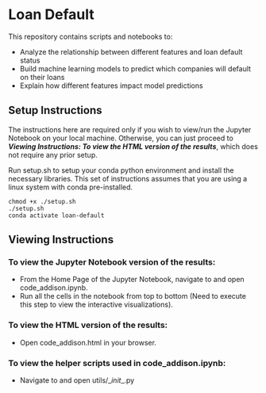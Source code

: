 # Loan Default

This repository contains scripts and notebooks to:
- Analyze the relationship between different features and loan default status
- Build machine learning models to predict which companies will default on their loans
- Explain how different features impact model predictions

## Setup Instructions

The instructions here are required only if you wish to view/run the Jupyter Notebook on your local machine. Otherwise, you can just proceed to ***Viewing Instructions: To view the HTML version of the results***, which does not require any prior setup.

Run setup.sh to setup your conda python environment and install the necessary libraries. This set of instructions assumes that you are using a linux system with conda pre-installed.
```
chmod +x ./setup.sh
./setup.sh
conda activate loan-default
```

## Viewing Instructions

### To view the Jupyter Notebook version of the results:

- From the Home Page of the Jupyter Notebook, navigate to and open code_addison.ipynb.
- Run all the cells in the notebook from top to bottom (Need to execute this step to view the interactive visualizations).

### To view the HTML version of the results:

- Open code_addison.html in your browser.

### To view the helper scripts used in code_addison.ipynb:
- Navigate to and open utils/\__init__.py